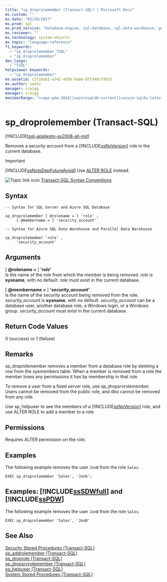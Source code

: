 ```yaml
---
title: "sp_droprolemember (Transact-SQL) | Microsoft Docs"
ms.custom: ""
ms.date: "03/20/2017"
ms.prod: sql
ms.prod_service: "database-engine, sql-database, sql-data-warehouse, pdw"
ms.reviewer: ""
ms.technology: system-objects
ms.topic: "language-reference"
f1_keywords: 
  - "sp_droprolemember_TSQL"
  - "sp_droprolemember"
dev_langs: 
  - "TSQL"
helpviewer_keywords: 
  - "sp_droprolemember"
ms.assetid: c2f19ab1-e742-4d56-ba8e-8ffd40cf4925
ms.author: vanto
manager: craigg
manager: craigg
monikerRange: ">=aps-pdw-2016||=azuresqldb-current||=azure-sqldw-latest||>=sql-server-2016||=sqlallproducts-allversions||>=sql-server-linux-2017||=azuresqldb-mi-current"
---
```

# sp_droprolemember (Transact-SQL)
[!INCLUDE[tsql-appliesto-ss2008-all-md](../../includes/tsql-appliesto-ss2008-all-md.md)]

  Removes a security account from a [!INCLUDE[ssNoVersion](../../includes/ssnoversion-md.md)] role in the current database.  
  
> [!IMPORTANT]  
>  [!INCLUDE[ssNoteDepFutureAvoid](../../includes/ssnotedepfutureavoid-md.md)] Use [ALTER ROLE](../../t-sql/statements/alter-role-transact-sql.md) instead.  
  
 ![Topic link icon](../../database-engine/configure-windows/media/topic-link.gif "Topic link icon") [Transact-SQL Syntax Conventions](../../t-sql/language-elements/transact-sql-syntax-conventions-transact-sql.md)  
  
## Syntax  
  
```  
-- Syntax for SQL Server and Azure SQL Database  
  
sp_droprolemember [ @rolename = ] 'role' ,   
     [ @membername = ] 'security_account'  
```  
  
```  
-- Syntax for Azure SQL Data Warehouse and Parallel Data Warehouse  
  
sp_droprolemember 'role' ,  
     'security_account'  
```  
  
## Arguments  
 [ **@rolename =** ] **'***role***'**  
 Is the name of the role from which the member is being removed. *role* is **sysname**, with no default. *role* must exist in the current database.  
  
 [ **@membername =** ] **'***security_account***'**  
 Is the name of the security account being removed from the role. *security_account* is **sysname**, with no default. *security_account* can be a database user, another database role, a Windows login, or a Windows group. *security_account* must exist in the current database.  
  
## Return Code Values  
 0 (success) or 1 (failure)  
  
## Remarks  
 sp_droprolemember removes a member from a database role by deleting a row from the sysmembers table. When a member is removed from a role the member loses any permissions it has by membership in that role.  
  
 To remove a user from a fixed server role, use sp_dropsrvrolemember. Users cannot be removed from the public role, and dbo cannot be removed from any role.  
  
 Use sp_helpuser to see the members of a [!INCLUDE[ssNoVersion](../../includes/ssnoversion-md.md)] role, and use ALTER ROLE to add a member to a role.  
  
## Permissions  
 Requires ALTER permission on the role.  
  
## Examples  
 The following example removes the user `JonB` from the role `Sales`.  
  
```  
EXEC sp_droprolemember 'Sales', 'Jonb';  
```  
  
## Examples: [!INCLUDE[ssSDWfull](../../includes/sssdwfull-md.md)] and [!INCLUDE[ssPDW](../../includes/sspdw-md.md)]  
 The following example removes the user `JonB` from the role `Sales`.  
  
```  
EXEC sp_droprolemember 'Sales', 'JonB'  
```  
  
## See Also  
 [Security Stored Procedures &#40;Transact-SQL&#41;](../../relational-databases/system-stored-procedures/security-stored-procedures-transact-sql.md)   
 [sp_addrolemember &#40;Transact-SQL&#41;](../../relational-databases/system-stored-procedures/sp-addrolemember-transact-sql.md)   
 [sp_droprole &#40;Transact-SQL&#41;](../../relational-databases/system-stored-procedures/sp-droprole-transact-sql.md)   
 [sp_dropsrvrolemember &#40;Transact-SQL&#41;](../../relational-databases/system-stored-procedures/sp-dropsrvrolemember-transact-sql.md)   
 [sp_helpuser &#40;Transact-SQL&#41;](../../relational-databases/system-stored-procedures/sp-helpuser-transact-sql.md)   
 [System Stored Procedures &#40;Transact-SQL&#41;](../../relational-databases/system-stored-procedures/system-stored-procedures-transact-sql.md)  
  
  

